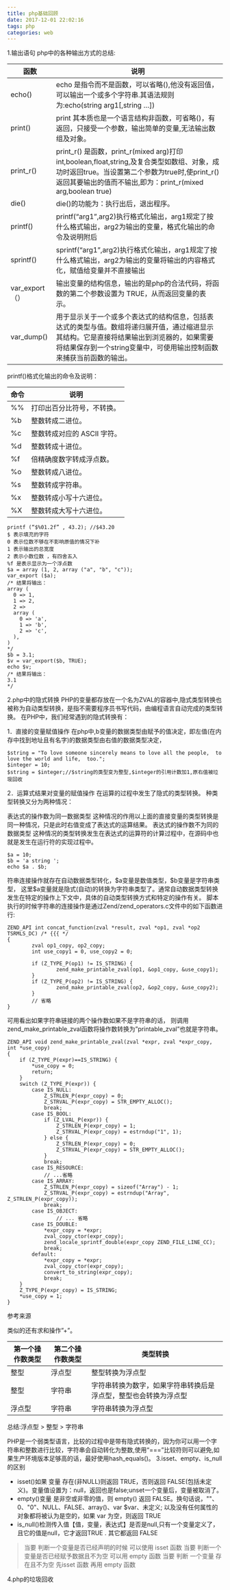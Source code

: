 ```yaml
---
title: php基础回顾
date: 2017-12-01 22:02:16
tags: php
categories: web
---
```

1.输出语句
php中的各种输出方式的总结:

函数	|说明
--|--
echo()|	echo 是指令而不是函数，可以省略(),他没有返回值，可以输出一个或多个字符串.其语法规则为:echo(string arg1[,string …])
print()|	print 其本质也是一个语言结构非函数，可省略()，有返回，只接受一个参数，输出简单的变量,无法输出数组及对象。
print_r()|	print_r() 是函数，print_r(mixed arg)打印int,boolean,float,string,及复合类型如数组、对象，成功时返回true。当设置第二个参数为true时,使print_r()返回其要输出的值而不输出,即为：print_r(mixed arg,boolean true)
die()|	die()的功能为：执行出后，退出程序。
printf()|	printf(“arg1”,arg2)执行格式化输出，arg1规定了按什么格式输出，arg2为输出的变量，格式化输出的命令及说明附后
sprintf()|	sprintf(“arg1”,arg2)执行格式化输出，arg1规定了按什么格式输出，arg2为输出的变量将输出的内容格式化，赋值给变量并不直接输出
var_export（）|	输出变量的结构信息，输出的是php的合法代码，将函数的第二个参数设置为 TRUE，从而返回变量的表示。
var_dump()|	用于显示关于一个或多个表达式的结构信息，包括表达式的类型与值。数组将递归展开值，通过缩进显示其结构。它是直接将结果输出到浏览器的，如果需要将结果保存到一个string变量中，可使用输出控制函数来捕获当前函数的输出。
printf()格式化输出的命令及说明：

命令|说明
--|--
%%	|打印出百分比符号，不转换。
%b	|整数转成二进位。
%c	|整数转成对应的 ASCII 字符。
%d	|整数转成十进位。
%f	|倍精确度数字转成浮点数。
%o	|整数转成八进位。
%s	|整数转成字符串。
%x	|整数转成小写十六进位。
%X  |整数转成大写十六进位。
```
printf (“$%01.2f” , 43.2); //$43.20
$ 表示填充的字符
0 表示位数不够在不影响原值的情况下补
1 表示输出的总宽度
2 表示小数位数 ，有四舍五入
%f 是表示显示为一个浮点数
$a = array (1, 2, array ("a", "b", "c"));
var_export ($a);
/* 结果将输出：
array (
  0 => 1,
  1 => 2,
  2 => 
  array (
    0 => 'a',
    1 => 'b',
    2 => 'c',
  ),
)
*/
$b = 3.1;
$v = var_export($b, TRUE);
echo $v;
/* 结果将输出：
3.1
*/
```
2.php中的隐式转换
PHP的变量都存放在一个名为ZVAL的容器中,隐式类型转换也被称为自动类型转换，是指不需要程序员书写代码，由编程语言自动完成的类型转换。 在PHP中，我们经常遇到的隐式转换有：

1．直接的变量赋值操作
在php中,b变量的数据类型由赋予的值决定，即左值(在内存中找到地址且有名字)的数据类型由右值的数据类型决定，
```
$string = "To love someone sincerely means to love all the people,  to love the world and life,  too.";
$integer = 10;
$string = $integer;//$string的类型变为整型,$integer的引用计数加1,原右值被垃圾回收
```
2．运算式结果对变量的赋值操作
在运算的过程中发生了隐式的类型转换。
种类型转换又分为两种情况：

表达式的操作数为同一数据类型 这种情况的作用以上面的直接变量的类型转换是同一种情况，只是此时右值变成了表达式的运算结果。
表达式的操作数不为同的数据类型 这种情况的类型转换发生在表达式的运算符的计算过程中，在源码中也就是发生在运行符的实现过程中。
```
$a = 10;
$b = 'a string ';
echo $a . $b;
```
符串连接操作就存在自动数据类型转化，\$a变量是数值类型，\$b变量是字符串类型， 这里\$a变量就是隐式(自动)的转换为字符串类型了。通常自动数据类型转换发生在特定的操作上下文中，具体的自动类型转换方式和特定的操作有关。
脚本执行的时候字符串的连接操作是通过Zend/zend_operators.c文件中的如下函数进行:
```
ZEND_API int concat_function(zval *result, zval *op1, zval *op2 TSRMLS_DC) /* {{{ */
{           
        zval op1_copy, op2_copy;
        int use_copy1 = 0, use_copy2 = 0;
 
        if (Z_TYPE_P(op1) != IS_STRING) { 
                zend_make_printable_zval(op1, &op1_copy, &use_copy1);
        }           
        if (Z_TYPE_P(op2) != IS_STRING) { 
                zend_make_printable_zval(op2, &op2_copy, &use_copy2);
        }       
        // 省略
}
```
可用看出如果字符串链接的两个操作数如果不是字符串的话， 则调用zend_make_printable_zval函数将操作数转换为”printable_zval”也就是字符串。
```
ZEND_API void zend_make_printable_zval(zval *expr, zval *expr_copy, int *use_copy)
{
    if (Z_TYPE_P(expr)==IS_STRING) {
        *use_copy = 0;
        return;
    }
    switch (Z_TYPE_P(expr)) {
        case IS_NULL:
            Z_STRLEN_P(expr_copy) = 0;
            Z_STRVAL_P(expr_copy) = STR_EMPTY_ALLOC();
            break;
        case IS_BOOL:
            if (Z_LVAL_P(expr)) {
                Z_STRLEN_P(expr_copy) = 1;
                Z_STRVAL_P(expr_copy) = estrndup("1", 1);
            } else {
                Z_STRLEN_P(expr_copy) = 0;
                Z_STRVAL_P(expr_copy) = STR_EMPTY_ALLOC();
            }
            break;
        case IS_RESOURCE:
            // ...省略
        case IS_ARRAY:
            Z_STRLEN_P(expr_copy) = sizeof("Array") - 1;
            Z_STRVAL_P(expr_copy) = estrndup("Array", Z_STRLEN_P(expr_copy));
            break;
        case IS_OBJECT:
                // ... 省略
        case IS_DOUBLE:
            *expr_copy = *expr;
            zval_copy_ctor(expr_copy);
            zend_locale_sprintf_double(expr_copy ZEND_FILE_LINE_CC);
            break;
        default:
            *expr_copy = *expr;
            zval_copy_ctor(expr_copy);
            convert_to_string(expr_copy);
            break;
    }
    Z_TYPE_P(expr_copy) = IS_STRING;
    *use_copy = 1;
}
```
参考来源

类似的还有求和操作”+”。

第一个操作数类型|	第二个操作数类型|	类型转换
--|--|--
整型|	浮点型|	整型转换为浮点型
整型|	字符串|	字符串转换为数字，如果字符串转换后是浮点型，整型也会转换为浮点型
浮点型|	字符串|	字符串转换为浮点型
总结:浮点型 > 整型 > 字符串

PHP是一个弱类型语言，比较的过程中是带有隐式转换的，因为你可以用一个字符串和整数进行比较，字符串会自动转化为整数,使用“===”比较符则可以避免,如果生产环境版本足够高的话，最好使用hash_equals()。
3.isset、empty、is_null的区别
- isset()如果 变量 存在(非NULL)则返回 TRUE，否则返回 FALSE(包括未定义)。变量值设置为：null，返回也是false;unset一个变量后，变量被取消了。
- empty()变量 是非空或非零的值，则 empty() 返回 FALSE。换句话说，""、0、"0"、NULL、FALSE、array()、var \$var、未定义; 以及没有任何属性的对象都将被认为是空的，如果 var 为空，则返回 TRUE
- is_null()检测传入值【值，变量，表达式】是否是null,只有一个变量定义了，且它的值是null，它才返回TRUE . 其它都返回 FALSE
>当要 判断一个变量是否已经声明的时候 可以使用 isset 函数 
当要 判断一个变量是否已经赋予数据且不为空 可以用 empty 函数 
当要 判断 一个变量 存在且不为空 先isset 函数 再用 empty 函数

4.php的垃圾回收